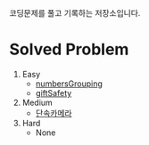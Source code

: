 코딩문제를 풀고 기록하는 저장소입니다.

# Solved Problem

1. Easy
   * [numbersGrouping](problem/1.numbersGrouping.md)
   * [giftSafety](problem/2.giftSafety.md)
2. Medium
   * [단속카메라](problem/3.단속카메라.md)
3. Hard
   * None
